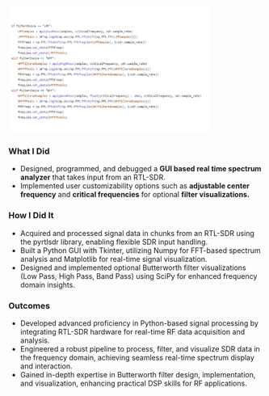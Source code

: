 <img src = "/projects/spectrumanalyzer/sa2.png" width="400" height="250">

<br>

### What I Did
- Designed, programmed, and debugged a **GUI based real time spectrum analyzer** that takes input from an RTL-SDR.
- Implemented user customizability options such as **adjustable center frequency** and **critical frequencies** for optional **filter visualizations.**

### How I Did It
- Acquired and processed signal data in chunks from an RTL-SDR using the pyrtlsdr library, enabling flexible SDR input handling.
- Built a Python GUI with Tkinter, utilizing Numpy for FFT-based spectrum analysis and Matplotlib for real-time signal visualization.
- Designed and implemented optional Butterworth filter visualizations (Low Pass, High Pass, Band Pass) using SciPy for enhanced frequency domain insights.

### Outcomes
- Developed advanced proficiency in Python-based signal processing by integrating RTL-SDR hardware for real-time RF data acquisition and analysis.
- Engineered a robust pipeline to process, filter, and visualize SDR data in the frequency domain, achieving seamless real-time spectrum display and interaction.
- Gained in-depth expertise in Butterworth filter design, implementation, and visualization, enhancing practical DSP skills for RF applications.
